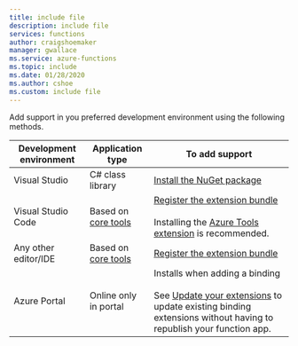 ```yaml
---
title: include file
description: include file
services: functions
author: craigshoemaker
manager: gwallace
ms.service: azure-functions
ms.topic: include
ms.date: 01/28/2020
ms.author: cshoe
ms.custom: include file
---
```


Add support in you preferred development environment using the following methods.

| Development environment  | Application type      | To add support |
|--------------------------|-----------------------|----------------|
| Visual Studio            | C# class library      | [Install the NuGet package](../articles/azure-functions/functions-bindings-register.md#vs) |
| Visual Studio Code       | Based on [core tools](../articles/azure-functions/functions-run-local.md) | [Register the extension bundle](../articles/azure-functions/functions-bindings-register.md#extension-bundles)<br><br>Installing the [Azure Tools extension](https://marketplace.visualstudio.com/items?itemName=ms-vscode.vscode-node-azure-pack) is recommended. |
| Any other editor/IDE     | Based on [core tools](../articles/azure-functions/functions-run-local.md) | [Register the extension bundle](../articles/azure-functions/functions-bindings-register.md#extension-bundles) |
| Azure Portal             | Online only in portal | Installs when adding a binding<br /><br /> See [Update your extensions](../articles/azure-functions/install-update-binding-extensions-manual.md) to update existing binding extensions without having to republish your function app. |
